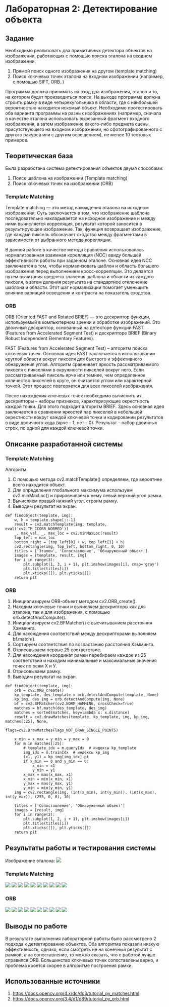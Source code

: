 # Лабораторная 2: Детектирование объекта

## Задание

Необходимо реализовать два примитивных детектора объектов на
изображении, работающих с помощью поиска эталона на входном
изображении.
1. Прямой поиск одного изображения на другом (template matching)
2. Поиск ключевых точек эталона на входном изображении (например, с
помощью SIFT, ORB..)

Программа должна принимать на вход два изображения, эталон и то, на
котором будет производиться поиск. На выходе программа должна строить
рамку в виде четырехугольника в области, где с наибольшей вероятностью
находится искомый объект. Необходимо протестировать оба варианта
программы на разных изображениях (например, сначала в качестве эталона
использовать вырезанный фрагмент входного изображения, а затем
изображение какого-либо предмета сцены, присутствующего на входном
изображении, но сфотографированного с другого ракурса или с другим
освещением), не менее 10 тестовых примеров.

## Теоретическая база

Была разработана система детектирования объектов двумя способами:
1. Поиск шаблона на изображении (Template matching)
2. Поиск ключевых точек на изображении (ORB)

### Template Matching
Template matching — это метод нахождения эталона на исходном изображении. 
Суть заключается в том, что изображение шаблона последовательно накладывается на исходное изображение и между ними вычисляется корреляция,
результат которой заносится в результирующее изображение. 
Так, функция возвращает изображение, где каждый пиксель обозначает сходство между фрагментами в зависимости от выбранного метода корелляции.

В данной работе в качестве метода сравнения использовалась нормализованная взаимная корелляция (NCC) ввиду большей эффективности работы при заданном эталоне.
Основная идея NCC заключается в том, чтобы нормализовать шаблон и область большего изображения перед выполнением кросс-корреляции. 
Это делается путем вычитания среднего значения шаблона и области из каждого пикселя, а затем деления результата на стандартное отклонение шаблона и области.
Этот шаг нормализации помогает уменьшить влияние вариаций освещения и контраста на показатель сходства.

### ORB
ORB (Oriented FAST and Rotated BRIEF) — это дескриптор функции, используемый в компьютерном зрении и обработке изображений.
Это двоичный дескриптор, основанный на детекторе функций FAST (Features from Accelerated Segment Test) и дескрипторе BRIEF (Binary Robust Independent Elementary Features).

FAST (Features from Accelerated Segment Test) – алгоритм поиска ключевых точек. 
Основная идея FAST заключается в использовании круглой области вокруг пикселя для быстрого и эффективного обнаружения углов.
Алгоритм сравнивает яркость рассматриваемого пикселя с пикселями в окружности пикселей вокруг него.
Если рассматриваемый пиксель ярче или темнее, чем определенное количество пикселей в круге, он считается углом или характерной точкой.
Этот процесс повторяется для всех пикселей изображения.

После нахождения ключевых точек необходимо вычислить их дескрипторы – наборы признаков, характеризующие окрестность каждой точки. Для этого подходит алгоритм BRIEF. 
Здесь основная идея заключается в сравнении яркостей пар пикселей в небольшой окрестности вокруг каждой ключевой точки и кодировании результатов в виде двоичного кода (ярче – 1, нет – 0). 
Результат – набор двоичных строк, по одной для каждой ключевой точки. 

## Описание разработанной системы

### Template Matching

Алгоритм: 
1. С помощью метода cv2.matchTemplate() определяем, где вероятнее всего находится объект.
2. Для определения глобального максимума используем cv2.minMaxLoc() и приравниваем к нему левый верхний угол рамки.
3. Вычисляем правый нижний угол, строим рамку.
4. Выводим результат на экран.

```angular2html
def findObject(template, img):
    w, h = template.shape[::-1]
    result = cv2.matchTemplate(img, template, eval('cv2.TM_CCORR_NORMED'))
    _, max_val, _, max_loc = cv2.minMaxLoc(result)
    top_left = max_loc
    bottom_right = (top_left[0] + w, top_left[1] + h)
    cv2.rectangle(img, top_left, bottom_right, 0, 10)
    titles = ['Эталон', 'Сопоставление', 'Обнаруженный объект']
    images = [template, result, img]
    for i in range(3):
        plt.subplot(1, 3, i + 1), plt.imshow(images[i], cmap='gray')
        plt.title(titles[i])
        plt.xticks([]), plt.yticks([])
    return plt
```

### ORB

1. Инициализируем ORB-объект методом cv2.ORB_create().
2. Находим ключевые точки и вычисляем дескрипторы как для эталона, так и для изображения, с помощью orb.detectAndCompute().
3. Инициализируем cv2.BFMatcher() с высчитыванием расстояния Хэмминга.
4. Для нахождения соответствий между дескрипторами выполняем bf.match().
5. Сортируем соответствия по возрастанию расстояния Хэмминга.
6. Отрисовываем первые 25 соответствие.
7. Для нахождения координат рамки перебираем каждое из 25 соответствий и находим минимальные и максимальные значения точек по осям Х и У.
8. Отрисовываем рамку.
9. Выводим результат на экран.

```angular2html
def findObject(template, img):
    orb = cv2.ORB_create()
    kp_template, des_template = orb.detectAndCompute(template, None)
    kp_img, des_img = orb.detectAndCompute(img, None)
    bf = cv2.BFMatcher(cv2.NORM_HAMMING, crossCheck=True)
    matches = bf.match(des_template, des_img)
    matches = sorted(matches, key=lambda x: x.distance)
    result = cv2.drawMatches(template, kp_template, img, kp_img, matches[:25], None,
                             flags=cv2.DrawMatchesFlags_NOT_DRAW_SINGLE_POINTS)

    x_min = x_max = y_min = y_max = 0
    for m in matches[:25]:
        # template_idx = m.queryIdx  # индексы kp_template
        img_idx = m.trainIdx  # индексы kp_img
        (x1, y1) = kp_img[img_idx].pt
        if x_min == 0 and y_min == 0:
            x_min = x1
            y_min = y1
        x_max = max(x_max, x1)
        x_min = min(x_min, x1)
        y_max = max(y_max, y1)
        y_min = min(y_min, y1)
    img = cv2.rectangle(img, (int(x_min), int(y_min)), (int(x_max), int(y_max)), (255, 0, 0), 10)

    titles = ['Сопоставление', 'Обнаруженный объект']
    images = [result, img]
    for i in range(2):
        plt.subplot(1, 2, i + 1), plt.imshow(images[i])
        plt.title(titles[i])
        plt.xticks([]), plt.yticks([])
    return plt
```

## Результаты работы и тестирования системы

Изображение эталона: 
![](data/img.jpg)

### Template Matching

![](results/tm_1.png)
![](results/tm_2.png)
![](results/tm_3.png)
![](results/tm_4.png)
![](results/tm_5.png)
![](results/tm_6.png)
![](results/tm_7.png)
![](results/tm_8.png)
![](results/tm_9.png)
![](results/tm_10.png)

### ORB

![](results/orb_1.png)
![](results/orb_2.png)
![](results/orb_3.png)
![](results/orb_4.png)
![](results/orb_5.png)
![](results/orb_6.png)
![](results/orb_7.png)
![](results/orb_8.png)
![](results/orb_9.png)
![](results/orb_10.png)

## Выводы по работе

В результате выполнения лабораторной работы было рассмотрено 2 подхода к детектированию объектов. 
Оба алгоритма показали низкую эффективность, однако, если смотреть не на конечный результат с рамкой, а на сопоставление, то можно сказать, что с работой лучше справился ORB.
Большинство ключевых точек сопоставлены верно, и проблема кроется скорее в алгоритме построения рамки.

## Использованные источники

1. https://docs.opencv.org/4.x/dc/dc3/tutorial_py_matcher.html
2. https://docs.opencv.org/3.4/d1/d89/tutorial_py_orb.html
